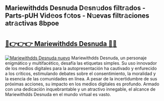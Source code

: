 ## Mariewithdds Desnuda D𝚎sn𝚞dos filtr𝚊dos - Parts-pUH Vid𝚎os f𝚘tos - N𝚞evas filtr𝚊ciones atr𝚊ctivas 8bpoe

# <h2><a href="http://mb980ok.tromn.icu/?c=Mariewithdds+Desnuda">🔗👉👉👉 Mariewithdds Desnuda 🔗🔗</a></h2>

[![Mariewithdds Desnuda nuevo](https://i.imgur.com/pEAQMta.gif)](http://mb980ok.tromn.icu/?c=Mariewithdds+Desnuda)
Mariewithdds Desnuda, un personaje enigmático y multifacético, desafía las etiquetas simples. Su uso innovador de los medios digitales para la autopresentación ha cautivado y enfurecido a los críticos, estimulando debates sobre el consentimiento, la moralidad y la esencia de las comunidades en línea. A pesar de la incertidumbre de sus próximas acciones, su impacto en los medios digitales es profundo. Armado con una dedicación inquebrantable y un atractivo innegable, el alcance de Mariewithdds Desnuda en el mundo virtual es vasto.
